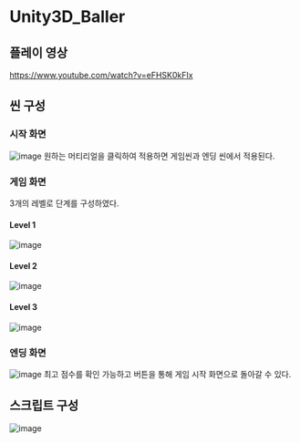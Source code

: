 # Unity3D_Baller

## 플레이 영상

https://www.youtube.com/watch?v=eFHSK0kFIx

## 씬 구성

### 시작 화면

![image](https://user-images.githubusercontent.com/65155903/193723835-f8841526-6c6b-46c3-891e-c8f0702a4e0b.png)
원하는 머티리얼을 클릭하여 적용하면 게임씬과 엔딩 씬에서 적용된다.

### 게임 화면
3개의 레벨로 단계를 구성하였다.

#### Level 1
![image](https://user-images.githubusercontent.com/65155903/193723917-af98cea8-15f2-48fb-b61d-c7e8504b38f6.png)

#### Level 2
![image](https://user-images.githubusercontent.com/65155903/193723952-ff0f8597-9b98-46fb-934e-c5abe0793067.png)

#### Level 3
![image](https://user-images.githubusercontent.com/65155903/193723974-588035fc-4ca0-479d-9a0a-4e8071ea1dcb.png)

### 엔딩 화면
![image](https://user-images.githubusercontent.com/65155903/193724021-8a5befff-503b-4125-b782-253901920c1f.png)
최고 점수를 확인 가능하고 버튼을 통해 게임 시작 화면으로 돌아갈 수 있다.

## 스크립트 구성
![image](https://user-images.githubusercontent.com/65155903/193724422-5b35b0a9-9eaf-4ab6-8923-a11d15a50cc5.png)
